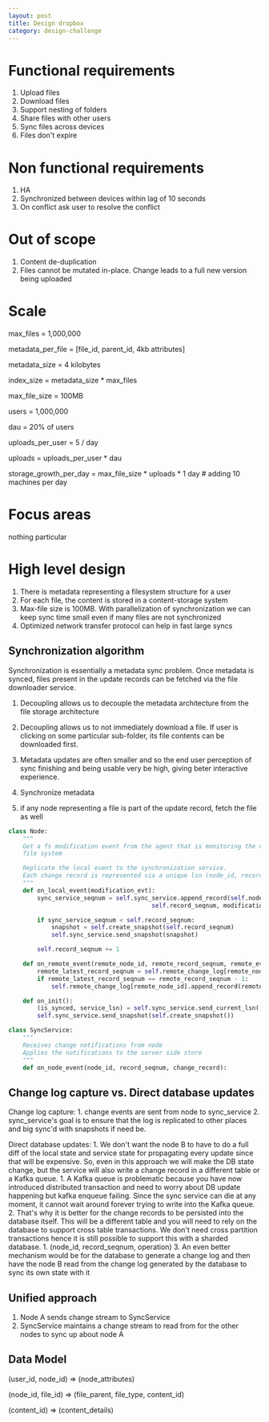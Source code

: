 ```yaml
---
layout: post
title: Design dropbox
category: design-challenge
---
```


# Functional requirements

1. Upload files
2. Download files
3. Support nesting of folders
4. Share files with other users
5. Sync files across devices
6. Files don't expire
   
# Non functional requirements

1. HA
2. Synchronized between devices within lag of 10 seconds
3. On conflict ask user to resolve the conflict
   

# Out of scope

1. Content de-duplication 
2. Files cannot be mutated in-place. Change leads to a full new version being uploaded

# Scale

max_files = 1,000,000

metadata_per_file = [file_id, parent_id, 4kb attributes]

metadata_size = 4 kilobytes

index_size = metadata_size * max_files

max_file_size = 100MB

users = 1,000,000

dau = 20% of users

uploads_per_user = 5 / day

uploads = uploads_per_user * dau

storage_growth_per_day = max_file_size * uploads * 1 day # adding 10 machines per day

# Focus areas

nothing particular

# High level design

1. There is metadata representing a filesystem structure for a user
2. For each file, the content is stored in a content-storage system
3. Max-file size is 100MB. With parallelization of synchronization we can keep sync time small even if many files are not synchronized
4. Optimized network transfer protocol can help in fast large syncs

## Synchronization algorithm

Synchronization is essentially a metadata sync problem. Once metadata is synced, files present in the update records can be fetched via the file downloader service.

1. Decoupling allows us to decouple the metadata architecture from the file storage architecture
2. Decoupling allows us to not immediately download a file. If user is clicking on some particular sub-folder, its file contents can be downloaded first.
3. Metadata updates are often smaller and so the end user perception of sync finishing and being usable very be high, giving beter interactive experience.

4. Synchronize metadata
5. if any node representing a file is part of the update record, fetch the file as well

```python
class Node:
    """
    Get a fs modification event from the agent that is monitoring the node A local
    file system

    Replicate the local event to the synchronization service.
    Each change record is represented via a unique lsn (node_id, record_sequence_number)
    """
    def on_local_event(modification_evt):
        sync_service_seqnum = self.sync_service.append_record(self.node_id, 
                                        self.record_seqnum, modification_evt)

        if sync_service_seqnum < self.record_seqnum:
            snapshot = self.create_snapshot(self.record_seqnum)
            self.sync_service.send_snapshot(snapshot)

        self.record_seqnum += 1

    def on_remote_event(remote_node_id, remote_record_seqnum, remote_event):
        remote_latest_record_seqnum = self.remote_change_log[remote_node_id]
        if remote_latest_record_seqnum == remote_record_seqnum - 1:
            self.remote_change_log[remote_node_id].append_record(remote_event)

    def on_init():
        (is_synced, service_lsn) = self.sync_service.send_current_lsn(, self.record_seqnum)
        self.sync_service.send_snapshot(self.create_snapshot())

class SyncService:
    """
    Receives change notifications from node
    Applies the notifications to the server side store
    """
    def on_node_event(node_id, record_seqnum, change_record):

```
## Change log capture vs. Direct database updates

Change log capture:
    1. change events are sent from node to sync_service
    2. sync_service's goal is to ensure that the log is replicated to other places and big sync'd with snapshots if need be.

Direct database updates:
    1. We don't want the node B to have to do a full diff of the local state and service state for propagating every update since that will be expensive. So, even in this approach we will make the DB state change, but the service will also write a change record in a different table or a Kafka queue.
       1. A Kafka queue is problematic because you have now introduced distributed transaction and need to worry about DB update happening but kafka enqueue failing. Since the sync service can die at any moment, it cannot wait around forever trying to write into the Kafka queue.
       2. That's why it is better for the change records to be persisted into the database itself. This will be a different table and you will need to rely on the database to support cross table transactions. We don't need cross partition transactions hence it is still possible to support this with a sharded database.
          1. (node_id, record_seqnum, operation)
       3. An even better mechanism would be for the database to generate a change log and then have the node B read from the change log generated by the database to sync its own state with it


## Unified approach

1. Node A sends change stream to SyncService
2. SyncService maintains a change stream to read from for the other nodes to sync up about node A

## Data Model

(user_id, node_id) => (node_attributes)

(node_id, file_id) => (file_parent, file_type, content_id)

(content_id) => (content_details)

